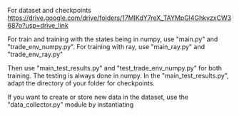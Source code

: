 
For dataset and checkpoints
https://drive.google.com/drive/folders/17MIKdY7reX_TAYMpGl4GhkvzxCW3687o?usp=drive_link

For train and training with the states being in numpy, use "main.py" and "trade_env_numpy.py". For training  with ray, use "main_ray.py" and "trade_env_ray.py"

Then use "main_test_results.py" and "test_trade_env_numpy.py" for both training. The testing is always done in numpy. 
In the "main_test_results.py", adapt the directory of your folder for checkpoints. 

If you want to create or store new data in the dataset, use the "data_collector.py" module by instantiating
